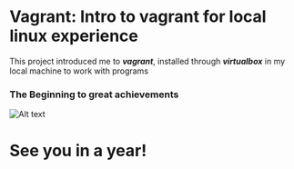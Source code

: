 # Vagrant: Intro to vagrant for local linux experience

This project introduced me to ***vagrant***, installed through ***virtualbox*** in my local machine to work with programs

### The Beginning to great achievements

![Alt text](https://ak.picdn.net/shutterstock/videos/27031423/thumb/1.jpg)

# See you in a year!
